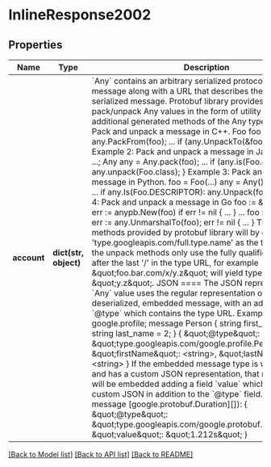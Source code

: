 # InlineResponse2002

## Properties
Name | Type | Description | Notes
------------ | ------------- | ------------- | -------------
**account** | **dict(str, object)** | &#x60;Any&#x60; contains an arbitrary serialized protocol buffer message along with a URL that describes the type of the serialized message.  Protobuf library provides support to pack/unpack Any values in the form of utility functions or additional generated methods of the Any type.  Example 1: Pack and unpack a message in C++.      Foo foo &#x3D; ...;     Any any;     any.PackFrom(foo);     ...     if (any.UnpackTo(&amp;foo)) {       ...     }  Example 2: Pack and unpack a message in Java.      Foo foo &#x3D; ...;     Any any &#x3D; Any.pack(foo);     ...     if (any.is(Foo.class)) {       foo &#x3D; any.unpack(Foo.class);     }   Example 3: Pack and unpack a message in Python.      foo &#x3D; Foo(...)     any &#x3D; Any()     any.Pack(foo)     ...     if any.Is(Foo.DESCRIPTOR):       any.Unpack(foo)       ...   Example 4: Pack and unpack a message in Go       foo :&#x3D; &amp;pb.Foo{...}      any, err :&#x3D; anypb.New(foo)      if err !&#x3D; nil {        ...      }      ...      foo :&#x3D; &amp;pb.Foo{}      if err :&#x3D; any.UnmarshalTo(foo); err !&#x3D; nil {        ...      }  The pack methods provided by protobuf library will by default use &#x27;type.googleapis.com/full.type.name&#x27; as the type URL and the unpack methods only use the fully qualified type name after the last &#x27;/&#x27; in the type URL, for example \&quot;foo.bar.com/x/y.z\&quot; will yield type name \&quot;y.z\&quot;.   JSON &#x3D;&#x3D;&#x3D;&#x3D; The JSON representation of an &#x60;Any&#x60; value uses the regular representation of the deserialized, embedded message, with an additional field &#x60;@type&#x60; which contains the type URL. Example:      package google.profile;     message Person {       string first_name &#x3D; 1;       string last_name &#x3D; 2;     }      {       \&quot;@type\&quot;: \&quot;type.googleapis.com/google.profile.Person\&quot;,       \&quot;firstName\&quot;: &lt;string&gt;,       \&quot;lastName\&quot;: &lt;string&gt;     }  If the embedded message type is well-known and has a custom JSON representation, that representation will be embedded adding a field &#x60;value&#x60; which holds the custom JSON in addition to the &#x60;@type&#x60; field. Example (for message [google.protobuf.Duration][]):      {       \&quot;@type\&quot;: \&quot;type.googleapis.com/google.protobuf.Duration\&quot;,       \&quot;value\&quot;: \&quot;1.212s\&quot;     } | [optional] 

[[Back to Model list]](../README.md#documentation-for-models) [[Back to API list]](../README.md#documentation-for-api-endpoints) [[Back to README]](../README.md)

